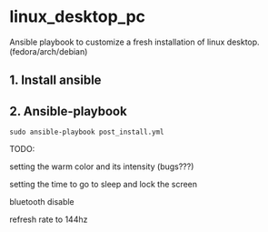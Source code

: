 # linux_desktop_pc

Ansible playbook to customize a fresh installation of linux desktop. (fedora/arch/debian)

## 1. Install ansible

## 2. Ansible-playbook
```
sudo ansible-playbook post_install.yml
```


TODO:

setting the warm color and its intensity (bugs???)

setting the time to go to sleep and lock the screen

bluetooth disable

refresh rate to 144hz